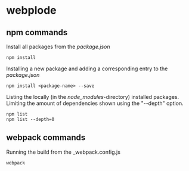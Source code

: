 # webplode

## npm commands

Install all packages from the _package.json_   

    npm install

Installing a new package and adding a corresponding entry to the _package.json_

    npm install <package-name> --save

Listing the locally (in the _node_modules_-directory) installed packages. Limiting the amount of dependencies shown using the "--depth" option.

    npm list          
    npm list --depth=0

## webpack commands

Running the build from the _webpack.config.js

    webpack
